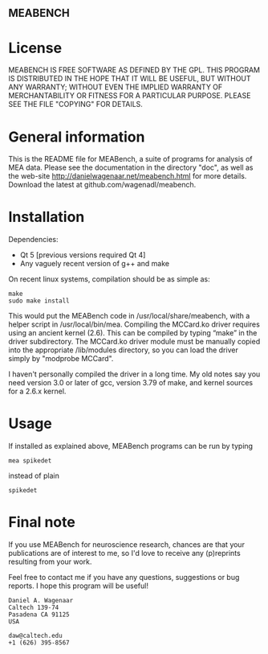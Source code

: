 MEABENCH
--------

License
=======

MEABENCH IS FREE SOFTWARE AS DEFINED BY THE GPL. THIS PROGRAM IS
DISTRIBUTED IN THE HOPE THAT IT WILL BE USEFUL, BUT WITHOUT ANY
WARRANTY; WITHOUT EVEN THE IMPLIED WARRANTY OF MERCHANTABILITY OR
FITNESS FOR A PARTICULAR PURPOSE. PLEASE SEE THE FILE "COPYING" FOR
DETAILS.

General information
===================

This is the README file for MEABench, a suite of programs for analysis
of MEA data. Please see the documentation in the directory "doc", as
well as the web-site http://danielwagenaar.net/meabench.html for
more details. Download the latest at github.com/wagenadl/meabench.

Installation
============

Dependencies:

- Qt 5 [previous versions required Qt 4]
- Any vaguely recent version of g++ and make

On recent linux systems, compilation should be as simple as:

    make
    sudo make install

This would put the MEABench code in /usr/local/share/meabench, with a
helper script in /usr/local/bin/mea.  Compiling the MCCard.ko driver
requires using an ancient kernel (2.6). This can be compiled by typing
“make” in the driver subdirectory. The MCCard.ko driver module must be
manually copied into the appropriate /lib/modules directory, so you
can load the driver simply by "modprobe MCCard".

I haven't personally compiled the driver in a long time. My old notes
say you need version 3.0 or later of gcc, version 3.79 of make, and
kernel sources for a 2.6.x kernel.

Usage
=====

If installed as explained above, MEABench programs can be run by typing

    mea spikedet

instead of plain

    spikedet

Final note
==========

If you use MEABench for neuroscience research, chances are that your
publications are of interest to me, so I'd love to receive any
(p)reprints resulting from your work.

Feel free to contact me if you have any questions, suggestions or bug
reports. I hope this program will be useful!

    Daniel A. Wagenaar
    Caltech 139-74
    Pasadena CA 91125
    USA
  
    daw@caltech.edu
    +1 (626) 395-8567
